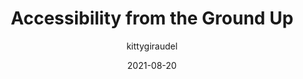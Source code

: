 ---
author: kittygiraudel
date: 2021-08-20
permalink: false
tags:
  - accessibility
target_url: https://kittygiraudel.com/2021/08/20/accessibility-from-the-ground-up/
title: Accessibility from the Ground Up
---